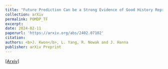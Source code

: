 ```yaml
---
title: "Future Prediction Can be a Strong Evidence of Good History Representation in Partially Observable Environments"
collection: arXiv
permalink: POMDP_TF
excerpt: 
date: 2024-02-11
paperurl: 'https://arxiv.org/abs/2402.07102'
citation: 
authors: <b>J. Kwon</b>, L. Yang, R. Nowak and J. Hanna
publisher: arXiv Preprint
---
```



[[Arxiv]](https://arxiv.org/abs/2402.07102) 
